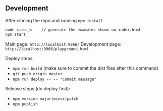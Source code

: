 ## Development

After cloning the repo and running `npm install`

```sh
node site.js    // generate the examples shown on index.html
npm start
```

Main page: `http://localhost:9966/`
Development page: `http://localhost:9966/playground.html`

Deploy steps:

- `npm run build` (make sure to commit the dist files after this command)
- `git push origin master`
- `npm run deploy -- -- "Commit message"`

Release steps (do deploy first):

- `npm version major|minor|patch`
- `npm publish`

